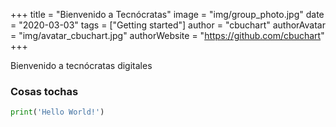 +++
title = "Bienvenido a Tecnócratas"
image = "img/group_photo.jpg"
date = "2020-03-03"
tags = ["Getting started"]
author = "cbuchart"
authorAvatar = "img/avatar_cbuchart.jpg"
authorWebsite = "https://github.com/cbuchart"
+++

Bienvenido a tecnócratas digitales

### Cosas tochas

``` python
print('Hello World!')
```
